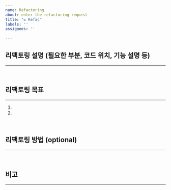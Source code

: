 ```yaml
---
name: Refactoring
about: enter the refactoring request
title: "♻ Refac"
labels: ''
assignees: ''

---
```


## 리팩토링 설명 (필요한 부분, 코드 위치, 기능 설명 등)
---

<br/>

## 리팩토링 목표
---

1. 
2. 

<br/>

## 리팩토링 방법 (optional)
---

<br/>

## 비고
---

<br/>
